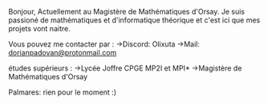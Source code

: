 Bonjour, 
Actuellement au Magistère de Mathématiques d'Orsay. 
Je suis passioné de mathématiques et d'informatique théorique et c'est ici que mes projets vont naitre. 

Vous pouvez me contacter par :
->Discord: Olixuta 
->Mail: dorianpadovan@protonmail.com

études supérieurs : 
->Lycée Joffre CPGE MP2I et MPI*
->Magistère de Mathématiques d'Orsay

Palmares: 
rien pour le moment :) 




<!---
Olixuta/Olixuta is a ✨ special ✨ repository because its `README.md` (this file) appears on your GitHub profile.
You can click the Preview link to take a look at your changes.
--->
